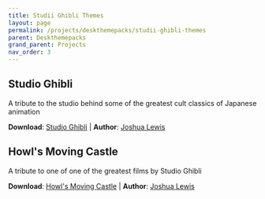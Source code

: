```yaml
---
title: Studii Ghibli Themes
layout: page
permalink: /projects/deskthemepacks/studii-ghibli-themes
parent: Deskthemepacks
grand_parent: Projects
nav_order: 3
---
```


## Studio Ghibli
A tribute to the studio behind some of the greatest cult classics of Japanese animation

**Download**:  [Studio Ghibli][StudioGhibli] | **Author**: [Joshua Lewis][PhantomNimbi]

## Howl's Moving Castle
A tribute to one of one of the greatest films by Studio Ghibli

**Download**: [Howl's Moving Castle][HowlsMovingCastle] | **Author**: [Joshua Lewis][PhantomNimbi]

[PhantomNimbi]: https://github.com/PhantomNimbi

[StudioGhibli]: https://github.com/TBR-Development/Windows-Deskthemepacks/tree/main/projects/Studii%20Ghibli/

[HowlsMovingCastle]: https://github.com/TBR-Development/Windows-Deskthemepacks/tree/main/projects/Howls%20Moving%20Castle/
